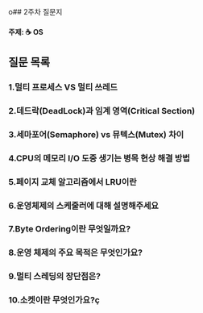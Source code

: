 o## 2주차 질문지

#### 주제: ☕ OS



## 질문 목록

### 1.멀티 프로세스 VS 멀티 쓰레드
### 2.데드락(DeadLock)과 임계 영역(Critical Section)
### 3.세마포어(Semaphore) vs 뮤텍스(Mutex) 차이
### 4.CPU의 메모리 I/O 도중 생기는 병목 현상 해결 방법
### 5.페이지 교체 알고리즘에서 LRU이란
### 6.운영체제의 스케줄러에 대해 설명해주세요
### 7.Byte Ordering이란 무엇일까요?
### 8.운영 체제의 주요 목적은 무엇인가요?
### 9.멀티 스레딩의 장단점은?
### 10.소켓이란 무엇인가요?ç
